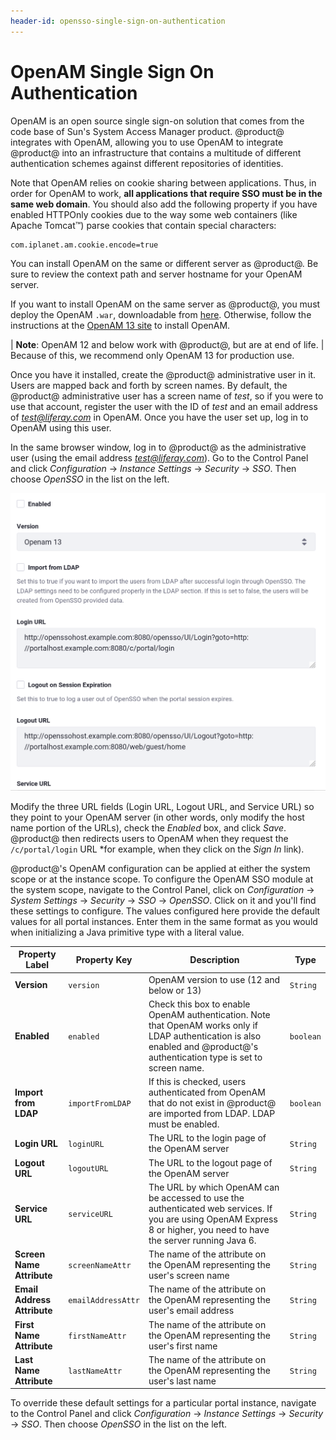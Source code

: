```yaml
---
header-id: opensso-single-sign-on-authentication
---
```


# OpenAM Single Sign On Authentication

OpenAM is an open source single sign-on solution that comes from the code base
of Sun's System Access Manager product. @product@ integrates with OpenAM,
allowing you to use OpenAM to integrate @product@ into an infrastructure that
contains a multitude of different authentication schemes against different
repositories of identities.

Note that OpenAM relies on cookie sharing between applications. Thus, in order
for OpenAM to work, **all applications that require SSO must be in the same web
domain**. You should  also add the following property if you have enabled
HTTPOnly cookies due to the way some web containers (like Apache Tomcat™) parse
cookies that contain special characters: 

```properties
com.iplanet.am.cookie.encode=true
```

You can install OpenAM on the same or different server as @product@. Be sure to
review the context path and server hostname for your OpenAM server. 

If you want to install OpenAM on the same server as @product@, you must deploy
the OpenAM `.war`, downloadable from 
[here](https://backstage.forgerock.com/downloads/browse/am/archive/productId:openam).
Otherwise, follow the instructions at the 
[OpenAM 13 site](https://backstage.forgerock.com/docs/openam/13/install-guide/) to install
OpenAM. 

| **Note**: OpenAM 12 and below work with @product@, but are at end of life.
| Because of this, we recommend only OpenAM 13 for production use.

Once you have it installed, create the @product@
administrative user in it. Users are mapped back and forth by screen names. By
default, the @product@ administrative user has a screen name of *test*, so if
you were to use that account, register the user with the ID of *test*
and an email address of *test@liferay.com* in OpenAM. Once you have the user set
up, log in to OpenAM using this user.

In the same browser window, log in to @product@ as the administrative user (using
the email address *test@liferay.com*). Go to the Control Panel and click
*Configuration* &rarr; *Instance Settings* &rarr; *Security* &rarr;
*SSO*. Then choose *OpenSSO* in the list on the left.

![Figure 1: OpenSSO Configuration.](../../images/opensso-configuration.png)

Modify the three URL fields (Login URL, Logout URL, and
Service URL) so they point to your OpenAM server (in other words, only modify the host
name portion of the URLs), check the *Enabled* box, and click *Save*.
@product@ then redirects users to OpenAM when they request the `/c/portal/login`
URL *for example, when they click on the *Sign In* link).

@product@'s OpenAM configuration can be applied at either the system scope or at
the instance scope. To configure the OpenAM SSO module at the system scope,
navigate to the Control Panel, click on *Configuration* &rarr; *System Settings*
&rarr; *Security* &rarr; *SSO* &rarr; *OpenSSO*. Click on it and you'll find
these settings to configure. The values configured here provide the default
values for all portal instances. Enter them in the same format as you would when
initializing a Java primitive type with a literal value.

Property Label | Property Key | Description | Type
----- | ----- | ----- | -----
**Version** | `version` | OpenAM version to use (12 and below or 13) | `String`
**Enabled** | `enabled` | Check this box to enable OpenAM authentication. Note that OpenAM works only if LDAP authentication is also enabled and @product@'s authentication type is set to screen name. | `boolean`
**Import from LDAP** | `importFromLDAP` | If this is checked, users authenticated from OpenAM that do not exist in @product@ are imported from LDAP. LDAP must be enabled. | `boolean`
**Login URL** | `loginURL` | The URL to the login page of the OpenAM server | `String`
**Logout URL** | `logoutURL` | The URL to the logout page of the OpenAM server | `String`
**Service URL** | `serviceURL` | The URL by which OpenAM can be accessed to use the authenticated web services. If you are using OpenAM Express 8 or higher, you need to have the server running Java 6. | `String`
**Screen Name Attribute** | `screenNameAttr` | The name of the attribute on the OpenAM representing the user's screen name | `String`
**Email Address Attribute** | `emailAddressAttr` | The name of the attribute on the OpenAM representing the user's email address | `String`
**First Name Attribute** | `firstNameAttr` | The name of the attribute on the OpenAM representing the user's first name | `String`
**Last Name Attribute** | `lastNameAttr` | The name of the attribute on the OpenAM representing the user's last name | `String`

To override these default settings for a particular portal instance, navigate
to the Control Panel and click *Configuration* &rarr; *Instance Settings* &rarr;
*Security* &rarr; *SSO*. Then choose *OpenSSO* in the list on the left.

